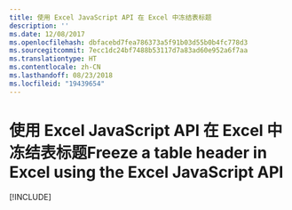 ```yaml
---
title: 使用 Excel JavaScript API 在 Excel 中冻结表标题
description: ''
ms.date: 12/08/2017
ms.openlocfilehash: dbfacebd7fea786373a5f91b03d55b0b4fc778d3
ms.sourcegitcommit: 7ecc1dc24bf7488b53117d7a83ad60e952a6f7aa
ms.translationtype: HT
ms.contentlocale: zh-CN
ms.lasthandoff: 08/23/2018
ms.locfileid: "19439654"
---
```

# <a name="freeze-a-table-header-in-excel-using-the-excel-javascript-api"></a><span data-ttu-id="0c720-102">使用 Excel JavaScript API 在 Excel 中冻结表标题</span><span class="sxs-lookup"><span data-stu-id="0c720-102">Freeze a table header in Excel using the Excel JavaScript API</span></span>

[!INCLUDE[](../includes/excel-tutorial-freeze-header.md)]